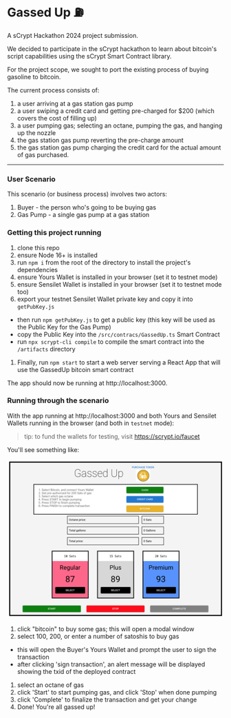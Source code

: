 # Gassed Up ⛽️

A sCrypt Hackathon 2024 project submission.

We decided to participate in the sCrypt hackathon
to learn about bitcoin's script capabilities
using the sCrypt Smart Contract library.

For the project scope, we sought to port the existing process of buying gasoline to bitcoin.

The current process consists of:

1. a user arriving at a gas station gas pump
1. a user swiping a credit card and getting pre-charged for $200 (which covers the cost of filling up)
1. a user pumping gas; selecting an octane, pumping the gas, and hanging up the nozzle
1. the gas station gas pump reverting the pre-charge amount
1. the gas station gas pump charging the credit card for the actual amount of gas purchased.

---

### User Scenario

This scenario (or business process) involves two actors:

1. Buyer - the person who's going to be buying gas
1. Gas Pump - a single gas pump at a gas station

### Getting this project running

1. clone this repo
1. ensure Node 16+ is installed
1. run `npm i` from the root of the directory to install the project's dependencies
1. ensure Yours Wallet is installed in your browser (set it to testnet mode)
1. ensure Sensilet Wallet is installed in your browser (set it to testnet mode too)
1. export your testnet Sensilet Wallet private key and copy it into `getPubKey.js`
  * then run `npm getPubKey.js` to get a public key (this key will be used as the Public Key for the Gas Pump)
  * copy the Public Key into the `/src/contracs/GassedUp.ts` Smart Contract
  * run `npx scrypt-cli compile` to compile the smart contract into the `/artifacts` directory
1. Finally, run `npm start` to start a web server serving a React App that will use the GassedUp bitcoin smart contract

The app should now be running at http://localhost:3000.

### Running through the scenario

With the app running at http://localhost:3000 and both Yours and Sensilet Wallets running in the browser (and both in `testnet` mode):

> tip: to fund the wallets for testing, visit https://scrypt.io/faucet

You'll see something like:

![screenshot](/public/gassed-up-screenshot.png)

1. click "bitcoin" to buy some gas; this will open a modal window
1. select 100, 200, or enter a number of satoshis to buy gas
  * this will open the Buyer's Yours Wallet and prompt the user to sign the transaction
  * after clicking 'sign transaction', an alert message will be displayed showing the txid of the deployed contract
1. select an octane of gas
1. click 'Start' to start pumping gas, and click 'Stop' when done pumping
1. click 'Complete' to finalize the transaction and get your change
1. Done! You're all gassed up!
